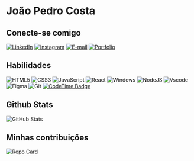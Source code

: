# João Pedro Costa

## Conecte-se comigo

[![LinkedIn](https://img.shields.io/badge/LinkedIn-0077B5?style=for-the-badge&logo=linkedin&logoColor=white)](https://www.linkedin.com/in/jo%C3%A3o-pedro-c-4a6040260/)
[![Instagram](https://img.shields.io/badge/-Instagram-%23E4405F?style=for-the-badge&logo=instagram&logoColor=white)](https://www.instagram.com/fallz.dev/)
[![E-mail](https://img.shields.io/badge/-Email-88B0DF?style=for-the-badge&logo=microsoft-outlook&logoColor=007BFF)](mailto:contatopedrodev@hotmail.com)
[![Portfolio](https://img.shields.io/badge/Portfolio-FF5722?style=for-the-badge&logo=todoist&logoColor=white)](https://jpcostadev.github.io/)

## Habilidades

![HTML5](https://img.shields.io/badge/HTML5-E34F26?style=for-the-badge&logo=html5&logoColor=white)
![CSS3](https://img.shields.io/badge/CSS3-1572B6?style=for-the-badge&logo=css3&logoColor=white)
![JavaScript](https://img.shields.io/badge/JavaScript-F7DF1E?style=for-the-badge&logo=javascript&logoColor=black)
![React](https://img.shields.io/badge/React-20232A?style=for-the-badge&logo=react&logoColor=61DAFB)
![Windows](https://img.shields.io/badge/Windows-000?style=for-the-badge&logo=windows&logoColor=2CA5E0)
![NodeJS](https://img.shields.io/badge/node.js-6DA55F?style=for-the-badge&logo=node.js&logoColor=white)
![Vscode](https://img.shields.io/badge/Vscode-007ACC?style=for-the-badge&logo=visual-studio-code&logoColor=white)
![Figma](https://img.shields.io/badge/Figma-696969?style=for-the-badge&logo=figma&logoColor=figma)
![Git](https://img.shields.io/badge/GIT-E44C30?style=for-the-badge&logo=git&logoColor=white)
[![CodeTime Badge](https://img.shields.io/endpoint?style=social&color=222&url=https%3A%2F%2Fapi.codetime.dev%2Fshield%3Fid%3D26226%26project%3D%26in=0)](https://codetime.dev)
## Github Stats

![GitHub Stats](https://github-readme-stats.vercel.app/api?username=jpcostadev&theme=transparent&bg_color=000&border_color=0074FC&show_icons=true&icon_color=eee&title_color=007BFF&text_color=ccc)

## Minhas contribuições

[![Repo Card](https://github-readme-stats.vercel.app/api/pin/?username=jpcostadev&repo=dio-lab-open-source&bg_color=000&border_color=30A3DC&show_icons=true&icon_color=30A3DC&title_color=E94D5F&text_color=FFF)](https://github.com/jpcostadev/dio-lab-open-source)
